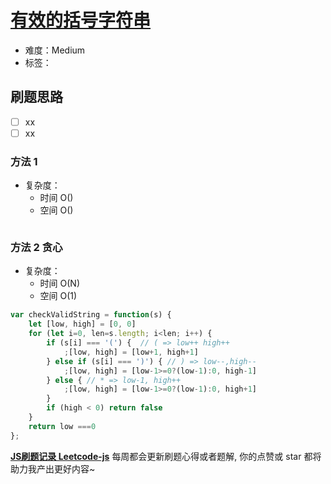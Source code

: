 # [有效的括号字符串](https://leetcode-cn.com/problems/valid-parenthesis-string/)

- 难度：Medium
- 标签：

## 刷题思路

- [ ] xx
- [ ] xx

### 方法 1

- 复杂度：
    - 时间 O()
    - 空间 O()

``` js

```

### 方法 2 贪心

- 复杂度：
    - 时间 O(N)
    - 空间 O(1)

``` js
var checkValidString = function(s) {
    let [low, high] = [0, 0]
    for (let i=0, len=s.length; i<len; i++) {
        if (s[i] === '(') {  // ( => low++ high++
            ;[low, high] = [low+1, high+1]
        } else if (s[i] === ')') { // ) => low--,high--
            ;[low, high] = [low-1>=0?(low-1):0, high-1]
        } else { // * => low-1, high++
            ;[low, high] = [low-1>=0?(low-1):0, high+1]
        }
        if (high < 0) return false
    }
    return low ===0
};
```

**[JS刷题记录 Leetcode-js](https://github.com/Nodreame/leetcode-js)** 每周都会更新刷题心得或者题解, 你的点赞或 star 都将助力我产出更好内容~
